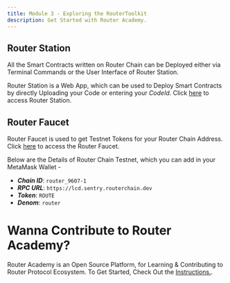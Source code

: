 ```yaml
---
title: Module 3 - Exploring the RouterToolkit
description: Get Started with Router Academy.
---
```


## Router Station

All the Smart Contracts written on Router Chain can be Deployed either via Terminal Commands or the User Interface of Router Station.

Router Station is a Web App, which can be used to Deploy Smart Contracts by directly Uploading your Code or entering your _CodeId_. Click [here](https://station.routerprotocol.com/) to access Router Station.

## Router Faucet

Router Faucet is used to get Testnet Tokens for your Router Chain Address. Click [here](https://faucet.routerprotocol.com/) to access the Router Faucet.

Below are the Details of Router Chain Testnet, which you can add in your MetaMask Wallet -

- ***Chain ID***: `router_9607-1`
- ***RPC URL***: `https://lcd.sentry.routerchain.dev`
- ***Token***: `ROUTE`
- ***Denom***: `router`



# Wanna Contribute to Router Academy?

Router Academy is an Open Source Platform, for Learning & Contributing to Router Protocol Ecosystem. To Get Started, Check Out the [Instructions.](https://github.com/ShivankK26/Router-Academy-Courses/blob/main/README.md).

<!-- <CardGrid>
  <Card title="Articles" icon="pencil"></Card>
  <Card title="Tutorials" icon="laptop"></Card>
</CardGrid>


<CardGrid>
  <LinkCard 
    title="Write Articles on Router Protocol."
    icon="pencil" 
    href="/articles/" 
  />
  <LinkCard 
    title="Create DApp Tutorials."
    icon="laptop" 
    href="/guides/components/" 
  />
</CardGrid> -->